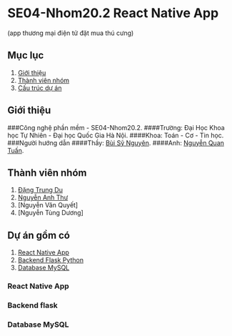 # SE04-Nhom20.2   React Native App
(app thương mại điện tử đặt mua thú cưng)

## Mục lục
1. [Giới thiệu](##gioithieu)
2. [Thành viên nhóm](##thanhviennhom)
3. [Cấu trúc dự án](##cautruduan)

## Giới thiệu
###Công nghệ phần mềm - SE04-Nhom20.2. 
####Trường: Đại Học Khoa học Tự Nhiên - Đại học Quốc Gia Hà Nội.
####Khoa: Toán - Cơ - Tin học.
###Người hướng dẫn
####Thầy: [Bùi Sỹ Nguyên](https://www.facebook.com/nguyenbs).
####Anh: [Nguyễn Quan Tuấn](https://www.facebook.com/nguyenquan.tuan.5).

## **Thành viên nhóm**
1) [Đặng Trung Du](https://www.facebook.com/t.dudang/)
2) [Nguyễn Anh Thư](https://www.facebook.com/profile.php?id=100017848988200)
3) [Nguyễn Văn Quyết]
4) [Nguyễn Tùng Dương]

## **Dự án gồm có**
1. [React Native App](###reactnative)
1. [Backend Flask Python](###flaskpython)
1. [Database MySQL](###databasemysql)

### **React Native App** 

 
### **Backend flask**


### **Database MySQL**
